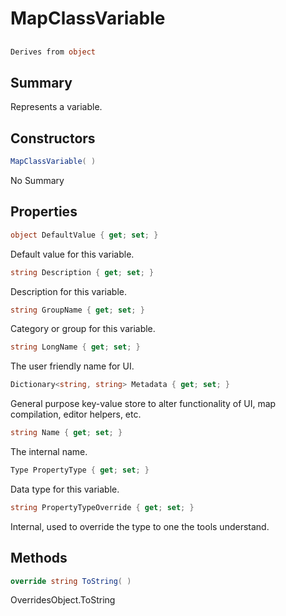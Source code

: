 # MapClassVariable

## 
```c#
Derives from object
```

## Summary

Represents a variable.
## Constructors

```c#
MapClassVariable( ) 
```
No Summary
## Properties

```c#
object DefaultValue { get; set; } 
```
Default value for this variable.
```c#
string Description { get; set; } 
```
Description for this variable.
```c#
string GroupName { get; set; } 
```
Category or group for this variable.
```c#
string LongName { get; set; } 
```
The user friendly name for UI.
```c#
Dictionary<string, string> Metadata { get; set; } 
```
General purpose key-value store to alter functionality of UI, map compilation, editor helpers, etc.
```c#
string Name { get; set; } 
```
The internal name.
```c#
Type PropertyType { get; set; } 
```
Data type for this variable.
```c#
string PropertyTypeOverride { get; set; } 
```
Internal, used to override the type to one the tools understand.
## Methods

```c#
override string ToString( ) 
```
OverridesObject.ToString
